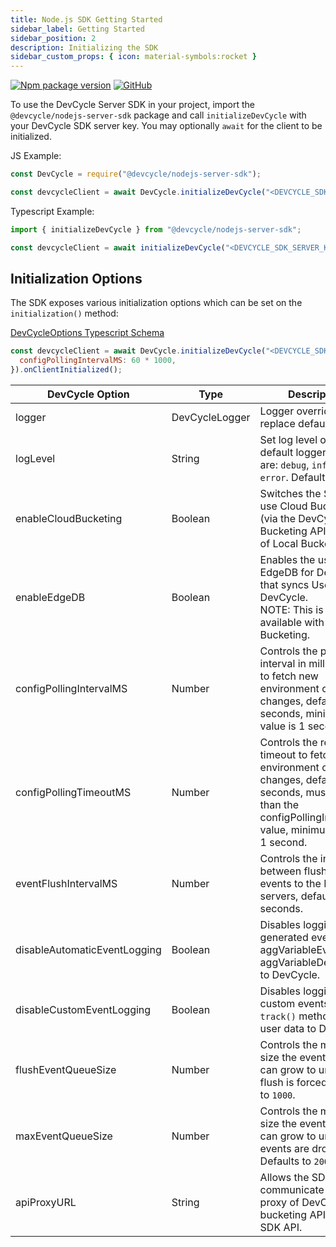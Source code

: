 ```yaml
---
title: Node.js SDK Getting Started
sidebar_label: Getting Started
sidebar_position: 2
description: Initializing the SDK
sidebar_custom_props: { icon: material-symbols:rocket }
---
```


[![Npm package version](https://badgen.net/npm/v/@devcycle/nodejs-server-sdk)](https://www.npmjs.com/package/@devcycle/nodejs-server-sdk)
[![GitHub](https://img.shields.io/github/stars/devcyclehq/js-sdks.svg?style=social&label=Star&maxAge=2592000)](https://github.com/devcyclehq/js-sdks)

To use the DevCycle Server SDK in your project, import the `@devcycle/nodejs-server-sdk` package and call
`initializeDevCycle` with your DevCycle SDK server key. You may optionally `await` for the client to be initialized.

JS Example:

```javascript
const DevCycle = require("@devcycle/nodejs-server-sdk");

const devcycleClient = await DevCycle.initializeDevCycle("<DEVCYCLE_SDK_SERVER_KEY>").onClientInitialized();
```

Typescript Example:

```typescript
import { initializeDevCycle } from "@devcycle/nodejs-server-sdk";

const devcycleClient = await initializeDevCycle("<DEVCYCLE_SDK_SERVER_KEY>").onClientInitialized();
```

## Initialization Options

The SDK exposes various initialization options which can be set on the `initialization()` method:

[DevCycleOptions Typescript Schema](https://github.com/search?q=repo%3ADevCycleHQ%2Fjs-sdks+export+interface+DevCycleOptions+language%3ATypeScript+path%3A*types.ts&type=code)

```javascript
const devcycleClient = await DevCycle.initializeDevCycle("<DEVCYCLE_SDK_SERVER_KEY>", {
  configPollingIntervalMS: 60 * 1000,
}).onClientInitialized();
```

| DevCycle Option              | Type           | Description                                                                                                                                                                  |
| ---------------------------- | -------------- | ---------------------------------------------------------------------------------------------------------------------------------------------------------------------------- |
| logger                       | DevCycleLogger | Logger override to replace default logger                                                                                                                                    |
| logLevel                     | String         | Set log level of the default logger. Options are: `debug`, `info`, `warn`, `error`. Defaults to `info`.                                                                      |
| enableCloudBucketing         | Boolean        | Switches the SDK to use Cloud Bucketing (via the DevCycle Bucketing API) instead of Local Bucketing.                                                                         |
| enableEdgeDB                 | Boolean        | Enables the usage of EdgeDB for DevCycle that syncs User Data to DevCycle. <br />NOTE: This is only available with Cloud Bucketing.                                          |
| configPollingIntervalMS      | Number         | Controls the polling interval in milliseconds to fetch new environment config changes, defaults to 10 seconds, minimum value is 1 second.                                    |
| configPollingTimeoutMS       | Number         | Controls the request timeout to fetch new environment config changes, defaults to 5 seconds, must be less than the configPollingIntervalMS value, minimum value is 1 second. |
| eventFlushIntervalMS         | Number         | Controls the interval between flushing events to the DevCycle servers, defaults to 30 seconds.                                                                               |
| disableAutomaticEventLogging | Boolean        | Disables logging of sdk generated events (e.g. aggVariableEvaluated, aggVariableDefaulted) to DevCycle.                                                                      |
| disableCustomEventLogging    | Boolean        | Disables logging of custom events, from `track()` method, and user data to DevCycle.                                                                                         |
| flushEventQueueSize          | Number         | Controls the maximum size the event queue can grow to until a flush is forced. Defaults to `1000`.                                                                           |
| maxEventQueueSize            | Number         | Controls the maximum size the event queue can grow to until events are dropped. Defaults to `2000`.                                                                          |
| apiProxyURL                  | String         | Allows the SDK to communicate with a proxy of DevCycle bucketing API / client SDK API.                                                                                       |
